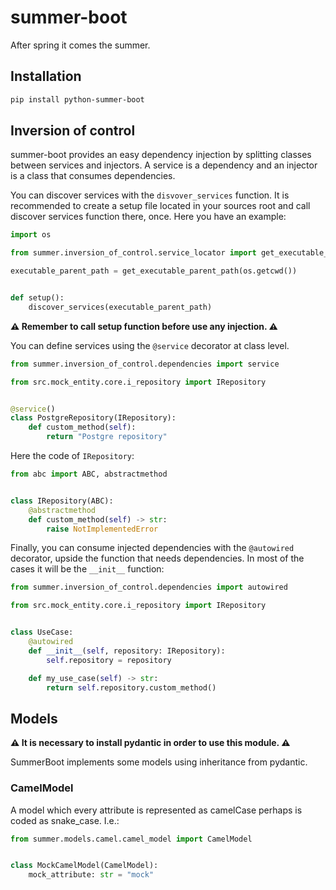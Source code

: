 # summer-boot #
After spring it comes the summer.

## Installation ##
```bash
pip install python-summer-boot
```

## Inversion of control ##
summer-boot provides an easy dependency injection by splitting classes between services and injectors.
A service is a dependency and an injector is a class that consumes dependencies.

You can discover services with the ```disvover_services``` function.
It is recommended to create a setup file located in your sources root and call discover services function there, once. 
Here you have an example:
```python
import os

from summer.inversion_of_control.service_locator import get_executable_parent_path, discover_services

executable_parent_path = get_executable_parent_path(os.getcwd())


def setup():
    discover_services(executable_parent_path)
```
**⚠️ Remember to call setup function before use any injection. ⚠️**

You can define services using the ```@service``` decorator at class level.
```python
from summer.inversion_of_control.dependencies import service

from src.mock_entity.core.i_repository import IRepository


@service()
class PostgreRepository(IRepository):
    def custom_method(self):
        return "Postgre repository"
```
Here the code of ```IRepository```:
```python
from abc import ABC, abstractmethod


class IRepository(ABC):
    @abstractmethod
    def custom_method(self) -> str:
        raise NotImplementedError
```
Finally, you can consume injected dependencies with the ```@autowired``` decorator, upside the function that needs 
dependencies. In most of the cases it will be the ```__init__``` function:
```python
from summer.inversion_of_control.dependencies import autowired

from src.mock_entity.core.i_repository import IRepository


class UseCase:
    @autowired
    def __init__(self, repository: IRepository):
        self.repository = repository

    def my_use_case(self) -> str:
        return self.repository.custom_method()
```

## Models ##
**⚠️ It is necessary to install pydantic in order to use this module. ⚠️**

SummerBoot implements some models using inheritance from pydantic.

### CamelModel ###

A model which every attribute is represented as camelCase perhaps is coded as snake_case. I.e.:
```python
from summer.models.camel.camel_model import CamelModel


class MockCamelModel(CamelModel):
    mock_attribute: str = "mock"
```